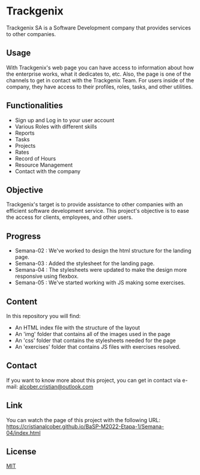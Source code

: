 # Trackgenix

Trackgenix SA is a Software Development company that provides services to other companies.

## Usage

With Trackgenix's web page you can have access to information about how the enterprise works, what it dedicates to, etc. Also, the page is one of the channels to get in contact with the Trackgenix Team.
For users inside of the company, they have access to their profiles, roles, tasks, and other utilities.

## Functionalities

* Sign up and Log in to your user account
* Various Roles with different skills
* Reports
* Tasks
* Projects
* Rates
* Record of Hours
* Resource Management
* Contact with the company

## Objective

Trackgenix's target is to provide assistance to other companies with an efficient software development service.
This project's objective is to ease the access for clients, employees, and other users.

## Progress

* Semana-02 : We've worked to design the html structure for the landing page.
* Semana-03 : Added the stylesheet for the landing page.
* Semana-04 : The stylesheets were updated to make the design more responsive using flexbox.
* Semana-05 : We've started working with JS making some exercises.

## Content

In this repository you will find:

* An HTML index file with the structure of the layout
* An 'img' folder that contains all of the images used in the page
* An 'css' folder that contains the stylesheets needed for the page
* An 'exercises' folder that contains JS files with exercises resolved.

## Contact

If you want to know more about this project, you can get in contact via e-mail: alcober.cristian@outlook.com

## Link

You can watch the page of this project with the following URL: 
https://cristianalcober.github.io/BaSP-M2022-Etapa-1/Semana-04/index.html

## License

[MIT](https://choosealicense.com/licenses/mit/)